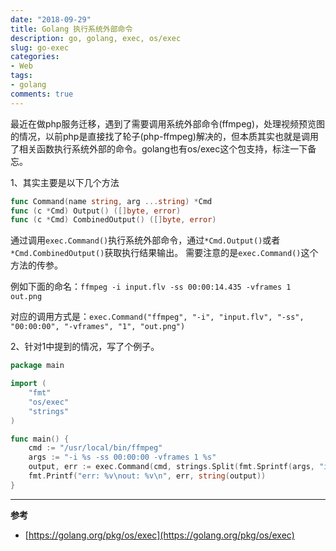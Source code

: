 ```yaml
---
date: "2018-09-29"
title: Golang 执行系统外部命令
description: go, golang, exec, os/exec
slug: go-exec
categories:
- Web
tags:
- golang
comments: true
---
```


最近在做php服务迁移，遇到了需要调用系统外部命令(ffmpeg)，处理视频预览图的情况，以前php是直接找了轮子(php-ffmpeg)解决的，但本质其实也就是调用了相关函数执行系统外部的命令。golang也有os/exec这个包支持，标注一下备忘。

1、其实主要是以下几个方法
```go
func Command(name string, arg ...string) *Cmd
func (c *Cmd) Output() ([]byte, error)
func (c *Cmd) CombinedOutput() ([]byte, error)
```
通过调用`exec.Command()`执行系统外部命令，通过`*Cmd.Output()`或者`*Cmd.CombinedOutput()`获取执行结果输出。
需要注意的是`exec.Command()`这个方法的传参。

例如下面的命名：`ffmpeg -i input.flv -ss 00:00:14.435 -vframes 1 out.png`

对应的调用方式是：`exec.Command("ffmpeg", "-i", "input.flv", "-ss", "00:00:00", "-vframes", "1", "out.png")`

2、针对1中提到的情况，写了个例子。
```go
package main

import (
    "fmt"
    "os/exec"
    "strings"
)

func main() {
    cmd := "/usr/local/bin/ffmpeg"
    args := "-i %s -ss 00:00:00 -vframes 1 %s"
    output, err := exec.Command(cmd, strings.Split(fmt.Sprintf(args, "input.flv", "out.png"), " ")...).CombinedOutput()
    fmt.Printf("err: %v\nout: %v\n", err, string(output))
}

```

---

**参考**

* [https://golang.org/pkg/os/exec](https://golang.org/pkg/os/exec)